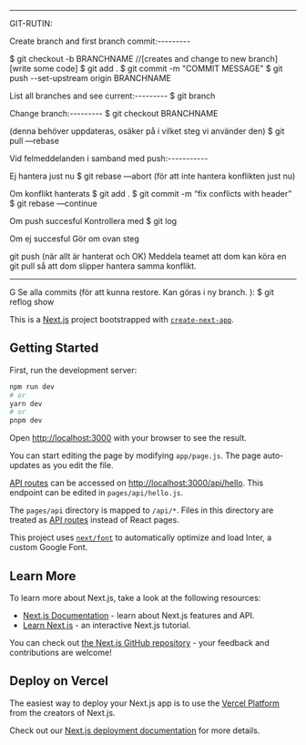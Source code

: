 -----------------------------------------------
GIT-RUTIN:

Create branch and first branch commit:---------

$ git checkout -b BRANCHNAME  //[creates and change to new branch]
[write some code]
$ git add .
$ git commit -m "COMMIT MESSAGE"
$ git push --set-upstream origin BRANCHNAME 

List all branches and see current:---------
$ git branch

Change branch:---------
$ git checkout BRANCHNAME

(denna behöver uppdateras, osäker på i vilket steg vi använder den)
$ git pull —rebase 

Vid felmeddelanden i samband med push:-----------

Ej hantera just nu
$ git rebase —abort (för att inte hantera konflikten just nu) 

Om konflikt hanterats 
$ git add . 
$ git commit -m “fix conflicts with header”
$ git rebase —continue

Om push succesful
Kontrollera med $ git log

Om ej succesful 
Gör om ovan steg

git push (när allt är hanterat och OK) Meddela teamet att dom kan köra en git pull så att dom slipper hantera samma konflikt. 

-----------------------------------------------
G
Se alla commits (för att kunna restore. Kan göras i ny branch. ):
$ git reflog show 




This is a [Next.js](https://nextjs.org/) project bootstrapped with [`create-next-app`](https://github.com/vercel/next.js/tree/canary/packages/create-next-app).

## Getting Started

First, run the development server:

```bash
npm run dev
# or
yarn dev
# or
pnpm dev
```

Open [http://localhost:3000](http://localhost:3000) with your browser to see the result.

You can start editing the page by modifying `app/page.js`. The page auto-updates as you edit the file.

[API routes](https://nextjs.org/docs/api-routes/introduction) can be accessed on [http://localhost:3000/api/hello](http://localhost:3000/api/hello). This endpoint can be edited in `pages/api/hello.js`.

The `pages/api` directory is mapped to `/api/*`. Files in this directory are treated as [API routes](https://nextjs.org/docs/api-routes/introduction) instead of React pages.

This project uses [`next/font`](https://nextjs.org/docs/basic-features/font-optimization) to automatically optimize and load Inter, a custom Google Font.

## Learn More

To learn more about Next.js, take a look at the following resources:

- [Next.js Documentation](https://nextjs.org/docs) - learn about Next.js features and API.
- [Learn Next.js](https://nextjs.org/learn) - an interactive Next.js tutorial.

You can check out [the Next.js GitHub repository](https://github.com/vercel/next.js/) - your feedback and contributions are welcome!

## Deploy on Vercel

The easiest way to deploy your Next.js app is to use the [Vercel Platform](https://vercel.com/new?utm_medium=default-template&filter=next.js&utm_source=create-next-app&utm_campaign=create-next-app-readme) from the creators of Next.js.

Check out our [Next.js deployment documentation](https://nextjs.org/docs/deployment) for more details.
